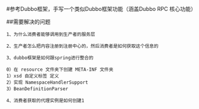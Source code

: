 #参考Dubbo框架，手写一个类似Dubbo框架功能（涵盖Dubbo RPC 核心功能）

##需要解决的问题

`1、为什么消费者能够调用到生产者的服务层`

`2、生产者怎么把内容注册到注册中心的，然后消费者是如何获取这个信息的`

`3、dubbo框架是如何跟spring进行整合的`
```
0）在 resource 文件夹下创建 META-INF 文件夹 
1）xsd 自定义标签 定义    
2）实现 NamespaceHandlerSupport
3）BeanDefinitionParser
```
`4、消费者获取的代理实例是如何创建1`

